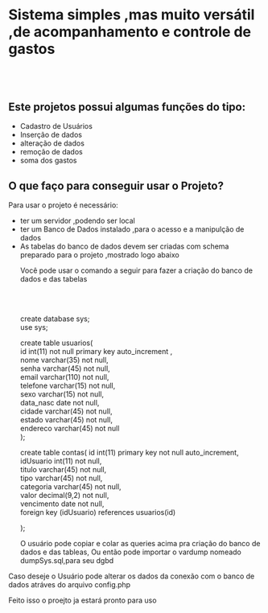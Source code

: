 <h1>Sistema simples ,mas muito versátil ,de acompanhamento e controle de gastos<h1></h1>
<br>
<h2>Este projetos possui algumas funções do tipo:</h2>
<ul>
<li>Cadastro de Usuários</li>
<li>Inserção de dados</li>
<li>alteração de dados</li>
<li>remoção de dados</li>
<li>soma dos gastos</li>

</ul>
<h2>O que faço para conseguir usar o Projeto?</h2>
<p>Para usar o projeto é necessário:</p>
<ul>
<li>ter um servidor ,podendo ser local</li>
<li>ter um Banco de Dados instalado ,para o acesso e a manipulção de dados</li>
<li>As tabelas do banco de dados devem ser criadas com schema preparado para o projeto ,mostrado logo abaixo</li>
<p>Você pode usar o comando a seguir para fazer a criação do banco de dados e das tabelas</p>
 <br>
<p>

 <br>
 create database sys;
 <br>
use sys;
<br>

create table usuarios(
<br>
id int(11) not null primary key auto_increment ,<br>
nome varchar(35) not null,
<br>
senha varchar(45) not null,
<br>
email varchar(110) not null,
<br>
telefone  varchar(15) not null,
<br>
sexo varchar(15) not null,
<br>
data_nasc date not null,
<br>
cidade varchar(45) not null,
<br>
estado varchar(45) not null,
<br>
endereco varchar(45) not null<br>
);

create table contas(
id int(11) primary key not null auto_increment,
<br>
idUsuario int(11) not null,
<br>
titulo varchar(45) not null,
<br>
tipo varchar(45) not null,
<br>
categoria varchar(45) not null,
<br>
valor decimal(9,2) not null,
<br>
vencimento date not null,
<br>
 foreign key (idUsuario) references usuarios(id)
<br>

);</p>
<p>O usuário pode copiar e colar as queries acima pra criação do banco de dados e das tableas,
 Ou então pode importar o vardump nomeado dumpSys.sql,para seu dgbd</p>

</ul>
<p>Caso deseje o Usuário pode alterar os dados da conexão com o banco de dados atráves do arquivo config.php</p>
<p>Feito isso o proejto ja estará pronto para uso</p>
